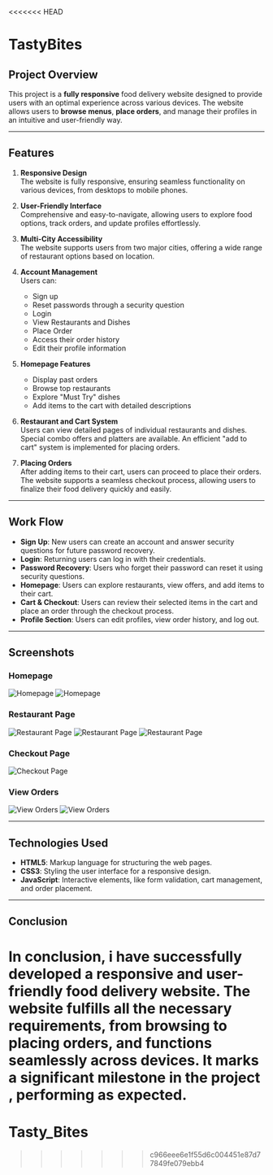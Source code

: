 <<<<<<< HEAD
# TastyBites

## Project Overview

This project is a **fully responsive** food delivery website designed to provide users with an optimal experience across various devices. The website allows users to **browse menus**, **place orders**, and manage their profiles in an intuitive and user-friendly way.

---

## Features

1. **Responsive Design**  
   The website is fully responsive, ensuring seamless functionality on various devices, from desktops to mobile phones.

2. **User-Friendly Interface**  
   Comprehensive and easy-to-navigate, allowing users to explore food options, track orders, and update profiles effortlessly.

3. **Multi-City Accessibility**  
   The website supports users from two major cities, offering a wide range of restaurant options based on location.

4. **Account Management**  
   Users can:
   - Sign up
   - Reset passwords through a security question
   - Login
   - View Restaurants and Dishes
   - Place Order
   - Access their order history
   - Edit their profile information

5. **Homepage Features**  
   - Display past orders
   - Browse top restaurants
   - Explore "Must Try" dishes
   - Add items to the cart with detailed descriptions

6. **Restaurant and Cart System**  
   Users can view detailed pages of individual restaurants and dishes. Special combo offers and platters are available. An efficient "add to cart" system is implemented for placing orders.

7. **Placing Orders**  
   After adding items to their cart, users can proceed to place their orders. The website supports a seamless checkout process, allowing users to finalize their food delivery quickly and easily.

---

## Work Flow

- **Sign Up**: New users can create an account and answer security questions for future password recovery.
- **Login**: Returning users can log in with their credentials.
- **Password Recovery**: Users who forget their password can reset it using security questions.
- **Homepage**: Users can explore restaurants, view offers, and add items to their cart.
- **Cart & Checkout**: Users can review their selected items in the cart and place an order through the checkout process.
- **Profile Section**: Users can edit profiles, view order history, and log out.

---

## Screenshots

  ### Homepage
  ![Homepage](screenshots/homepage1.png)
  ![Homepage](screenshots/homepage2.png)
  ### Restaurant Page
  ![Restaurant Page](screenshots/res1.png)
  ![Restaurant Page](screenshots/res2.png)
  ![Restaurant Page](screenshots/res3.png)
   ### Checkout Page
  ![Checkout Page](screenshots/checkout.png)
   ### View Orders
  ![View Orders](screenshots/view1.png)
  ![View Orders](screenshots/view2.png)

---

## Technologies Used

- **HTML5**: Markup language for structuring the web pages.
- **CSS3**: Styling the user interface for a responsive design.
- **JavaScript**: Interactive elements, like form validation, cart management, and order placement.

---

## Conclusion

In conclusion, i have successfully developed a responsive and user-friendly food delivery website. The website fulfills all the necessary requirements, from browsing to placing orders, and functions seamlessly across devices. It marks a significant milestone in the project , performing as expected.
=======
# Tasty_Bites
>>>>>>> c966eee6e1f55d6c004451e87d77849fe079ebb4
